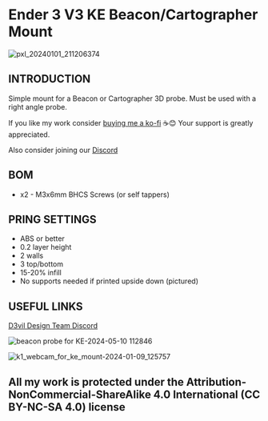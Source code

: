 # Ender 3 V3 KE Beacon/Cartographer Mount
![pxl_20240101_211206374](https://github.com/DerrickDarrell/Creality-Ender-3-V3-SE-KE/assets/145330457/4bc7108c-bb87-4273-b2ec-98ae2b78402c)


## INTRODUCTION
Simple mount for a Beacon or Cartographer 3D probe. Must be used with a right angle probe. 

If you like my work consider [buying me a ko-fi](https://ko-fi.com/derrickdarrell) ☕😊 Your support is greatly appreciated.

Also consider joining our [Discord](https://discord.gg/d3vil-design)


## BOM
- x2 - M3x6mm BHCS Screws (or self tappers)


## PRING SETTINGS
- ABS or better
- 0.2 layer height
- 2 walls
- 3 top/bottom
- 15-20% infill
- No supports needed if printed upside down (pictured)


## USEFUL LINKS
[D3vil Design Team Discord](https://discord.gg/d3vil-design)

![beacon probe for KE-2024-05-10 112846](https://github.com/DerrickDarrell/Creality-Ender-3-V3-SE-KE/assets/145330457/2fe0900d-5f47-4893-b5fd-15f1aaf97d00)


![k1_webcam_for_ke_mount-2024-01-09_125757](https://github.com/DerrickDarrell/Creality-Ender-3-V3-SE-KE/assets/145330457/6718d637-de3d-428e-9a01-1fd17462701f)





## All my work is protected under the **Attribution-NonCommercial-ShareAlike 4.0 International (CC BY-NC-SA 4.0)** license
